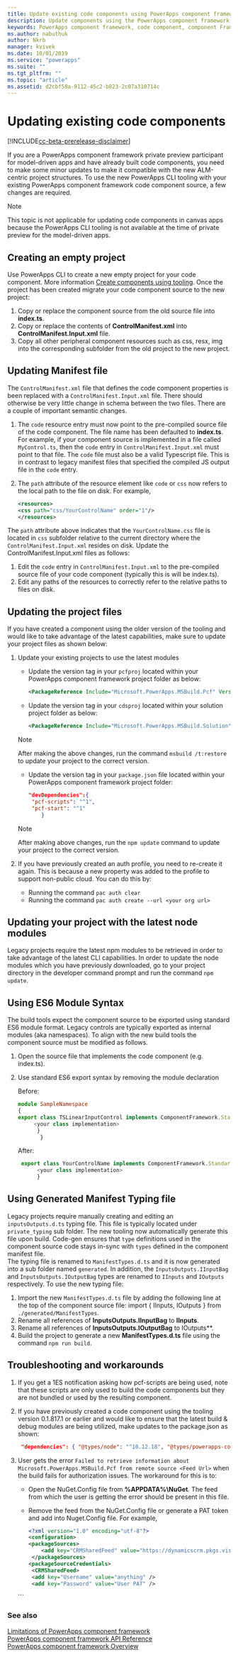 ```yaml
---
title: Update existing code components using PowerApps component framework Tooling| Microsoft Docs
description: Update components using the PowerApps component framework Tooling
keywords: PowerApps component framework, code component, component Framework
ms.author: nabuthuk
author: Nkrb
manager: kvivek
ms.date: 10/01/2019
ms.service: "powerapps"
ms.suite: ""
ms.tgt_pltfrm: ""
ms.topic: "article"
ms.assetid: d2cbf58a-9112-45c2-b823-2c07a310714c
---
```

# Updating existing code components 

[!INCLUDE[cc-beta-prerelease-disclaimer](../../includes/cc-beta-prerelease-disclaimer.md)]

If you are a PowerApps component framework private preview participant for model-driven apps and have already built code components, you need to make some minor updates to make it compatible with the new ALM-centric project structures. To use the new PowerApps CLI tooling with your existing PowerApps component framework code component source, a few changes are required.

> [!NOTE]
> This topic is not applicable for updating code components in canvas apps because the PowerApps CLI tooling is not available at the time of private preview for the model-driven apps.  

## Creating an empty project

Use PowerApps CLI to create a new empty project for your code component. More information [Create components using tooling](create-custom-controls-using-pcf.md).
Once the project has been created migrate your code component source to the new project:

1. Copy or replace the component source from the old source file into **index.ts**.
2. Copy or replace the contents of **ControlManifest.xml** into **ControlManifest.Input.xml** file.
3. Copy all other peripheral component resources such as css, resx, img into the corresponding subfolder from the old project to the new project.

## Updating Manifest file

The `ControlManifest.xml` file that defines the code component properties is been replaced with a `ControlManifest.Input.xml` file. There should otherwise be very little change in schema between the two files.
There are a couple of important semantic changes.

1. The `code` resource entry must now point to the pre-compiled source file of the code component. The file name has been defaulted to **index.ts**.
For example, if your component source is implemented in a file called `MyControl.ts`, then the `code` entry in `ControlManifest.Input.xml` must point to that file. The `code` file must also be a valid Typescript file. This is in contrast to legacy manifest files that specified the compiled JS output file in the `code` entry.
2. The `path` attribute of the resource element like `code` or `css` now refers to the local path to the file on disk. For example,

    ```XML
   <resources>
    <css path="css/YourControlName" order="1"/>
    </resources>
    ```

The `path` attribute above indicates that the `YourControlName.css` file is located in `css` subfolder relative to the current directory where the `ControlManifest.Input.xml` resides on disk.
Update the ControlManifest.Input.xml files as follows:

1. Edit the `code` entry in `ControlManifest.Input.xml` to the pre-compiled source file of your code component (typically this is will be index.ts).
2. Edit any paths of the resources to correctly refer to the relative paths to files on disk.

## Updating the project files

If you have created a component using the older version of the tooling and would like to take advantage of the latest capabilities, make sure to update your project files as shown below:

1. Update your existing projects to use the latest modules
 
   - Update the version tag in your `pcfproj` located within your PowerApps component framework project folder as below:

      ```XML
      <PackageReference Include="Microsoft.PowerApps.MSBuild.Pcf" Version="1.*"/>
      ```
   - Update the version tag in your `cdsproj` located within your solution project folder as below:

      ```XML
      <PackageReference Include="Microsoft.PowerApps.MSBuild.Solution" Version="1.*"/>
      ```

    > [!NOTE] 
    > After making the above changes, run the command `msbuild /t:restore` to update your project to the correct version.


   - Update the version tag in your `package.json` file located within your PowerApps component framework project folder:

      ```JSON
      "devDependencies":{
       "pcf-scripts": "^1",
       "pcf-start": "^1"
          }
      ```
   > [!NOTE]
   > After making above changes, run the `npm update` command to update your project to the correct version.

2. If you have previously created an auth profile, you need to re-create it again. This is because a new property was added to the profile to support non-public cloud. You can do this by:
 
    - Running the command `pac auth clear`
    - Running the command `pac auth create --url <your org url>`

## Updating your project with the latest node modules

Legacy projects require the latest npm modules to be retrieved in order to take advantage of the latest CLI capabilities. In order to update the node modules which you have previously downloaded, go to your project directory in the developer command prompt and run the command `npm update`. 

## Using ES6 Module Syntax

The build tools expect the component source to be exported using standard ES6 module format. Legacy controls are typically exported as internal modules (aka namespaces). To align with the new build tools the component source must be modified as follows.

1. Open the source file that implements the code component (e.g. index.ts).
2. Use standard ES6 export syntax by removing the module declaration

     Before:
     ```TypeScript
     module SampleNamespace
     {
    export class TSLinearInputControl implements ComponentFramework.StandardControl<InputsOutputs.IInputBag, InputsOutputs.IOutputBag> {
	      <your class implementation>
	       }
            }
     
      ```
    After:
    ```TypeScript
     export class YourControlName implements ComponentFramework.StandardControl<IInputs, IOutputs> { 
          <your class implementation>
          }
   ```

## Using Generated Manifest Typing file

Legacy projects require manually creating and editing an `inputsOutputs.d.ts` typing file. This file is typically located under `private_typing` sub folder. The new tooling now automatically generate this file upon build. Code-gen ensures that `type` definitions used in the component source code stays in-sync with `types` defined in the component manifest file.  
The typing file is renamed to `ManifestTypes.d.ts` and it is now generated into a sub folder named `generated`. In addition, the `InputsOutputs.IInputBag` and `InputsOutputs.IOutputBag` types are renamed to `IInputs` and `IOutputs` respectively.
To use the new typing file:

1. Import the new `ManifestTypes.d.ts` file by adding the following line at the top of the component source file:
    import { IInputs, IOutputs } from `./generated/ManifestTypes`.
2. Rename all references of **InputsOutputs.IInputBag** to **IInputs**.
3. Rename all references of **InputsOutputs.IOutputBag** to IOutputs**.
4. Build the project to generate a new **ManifestTypes.d.ts** file using the command `npm run build`.

## Troubleshooting and workarounds

1. If you get a 1ES notification asking how pcf-scripts are being used, note that these scripts are only used to build the code components but they are not bundled or used by the resulting component.  
2. If you have previously created a code component using the tooling version 0.1.817.1 or earlier and would like to ensure that the latest build & debug modules are being utilized, make updates to the package.json as shown:
   
    ```JSON
     "dependencies": { "@types/node": "^10.12.18", "@types/powerapps-component-framework": "1.1.0"}, "devDependencies": { "pcf-scripts": "~0", "pcf-start": "~0" } 
    ```
3. User gets the error `Failed to retrieve information about Microsoft.PowerApps.MSBuild.Pcf from remote s​ource <Feed Url>` when the build fails for authorization issues. The workaround for this is to:

   - Open the NuGet.Config file from **%APPDATA%\NuGet**. The feed from which the user is getting the error should be present in this file. 
   - Remove the feed from the NuGet.Config file or generate a PAT token and add into Nuget.Config file. For example,

     ```XML
     <?xml version="1.0" encoding="utf-8"?>  
     <configuration>  
     <packageSources>  
         <add key="CRMSharedFeed" value="https://dynamicscrm.pkgs.visualstudio.com/_packaging/CRMSharedFeed/nuget/v3/index.json" />  
      </packageSources>  
     <packageSourceCredentials>  
      <CRMSharedFeed>  
      <add key="Username" value="anything" />  
      <add key="Password" value="User PAT" />  
    </CRMSharedFeed>  
     </packageSourceCredentials>  
   </configuration>
     ```

### See also

[Limitations of PowerApps component framework](limitations.md)<br/>
[PowerApps component framework API Reference](reference/index.md)<br/>
[PowerApps component framework Overview](overview.md)

